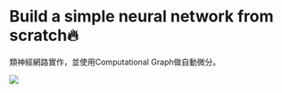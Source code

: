 # Build a simple neural network from scratch🔥
類神經網路實作，並使用Computational Graph做自動微分。

![](https://i.imgur.com/EXuhSDe.png)
